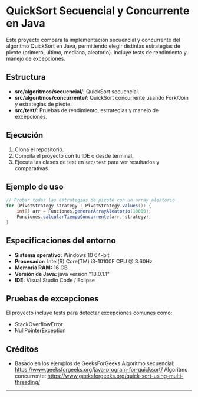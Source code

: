 # QuickSort Secuencial y Concurrente en Java

Este proyecto compara la implementación secuencial y concurrente del algoritmo QuickSort en Java, permitiendo elegir distintas estrategias de pivote (primero, último, mediana, aleatorio). Incluye tests de rendimiento y manejo de excepciones.

## Estructura

- **src/algoritmos/secuencial/**: QuickSort secuencial.
- **src/algoritmos/concurrente/**: QuickSort concurrente usando Fork/Join y estrategias de pivote.
- **src/test/**: Pruebas de rendimiento, estrategias y manejo de excepciones.

## Ejecución

1. Clona el repositorio.
2. Compila el proyecto con tu IDE o desde terminal.
3. Ejecuta las clases de test en `src/test` para ver resultados y comparativas.

## Ejemplo de uso

```java
// Probar todas las estrategias de pivote con un array aleatorio
for (PivotStrategy strategy : PivotStrategy.values()) {
    int[] arr = Funciones.generarArrayAleatorio(10000);
    Funciones.calcularTiempoConcurrente(arr, strategy);
}
```

## Especificaciones del entorno

- **Sistema operativo:** Windows 10 64-bit
- **Procesador:** Intel(R) Core(TM) i3-10100F CPU @ 3.60Hz
- **Memoria RAM:** 16 GB
- **Versión de Java:** java version "18.0.1.1"
- **IDE:** Visual Studio Code / Eclipse

## Pruebas de excepciones

El proyecto incluye tests para detectar excepciones comunes como:
- StackOverflowError
- NullPointerException

## Créditos

- Basado en los ejemplos de GeeksForGeeks
  Algoritmo secuencial: https://www.geeksforgeeks.org/java-program-for-quicksort/
  Algoritmo concurrente: https://www.geeksforgeeks.org/quick-sort-using-multi-threading/

---
